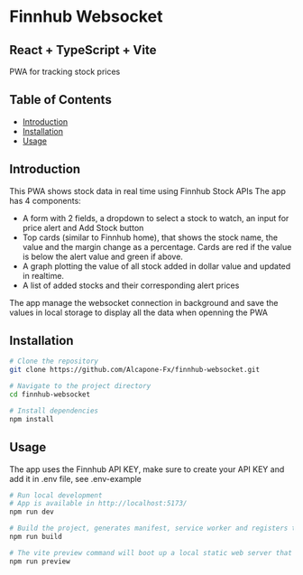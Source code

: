 # Finnhub Websocket
## React + TypeScript + Vite

PWA for tracking stock prices

## Table of Contents

- [Introduction](#introduction)
- [Installation](#installation)
- [Usage](#usage)

## Introduction
This PWA shows stock data in real time using Finnhub Stock APIs
The app has 4 components:
- A form with 2 fields, a dropdown to select a stock to watch, an input for price alert and Add Stock button
- Top cards (similar to Finnhub home), that shows the stock name, the value and the margin change as a percentage. Cards are red if the value is below the alert value and green if above.
- A graph plotting the value of all stock added in dollar value and updated in realtime.
- A list of added stocks and their corresponding alert prices

The app manage the websocket connection in background and save the values in local storage to display all the data when openning the PWA

## Installation


```bash
# Clone the repository
git clone https://github.com/Alcapone-Fx/finnhub-websocket.git

# Navigate to the project directory
cd finnhub-websocket

# Install dependencies
npm install
```
## Usage
The app uses the Finnhub API KEY, make sure to create your API KEY and add it in .env file, see .env-example

```bash
# Run local development
# App is available in http://localhost:5173/
npm run dev

# Build the project, generates manifest, service worker and registers the sw
npm run build

# The vite preview command will boot up a local static web server that serves the files from dist at http://localhost:4173.
npm run preview
```

